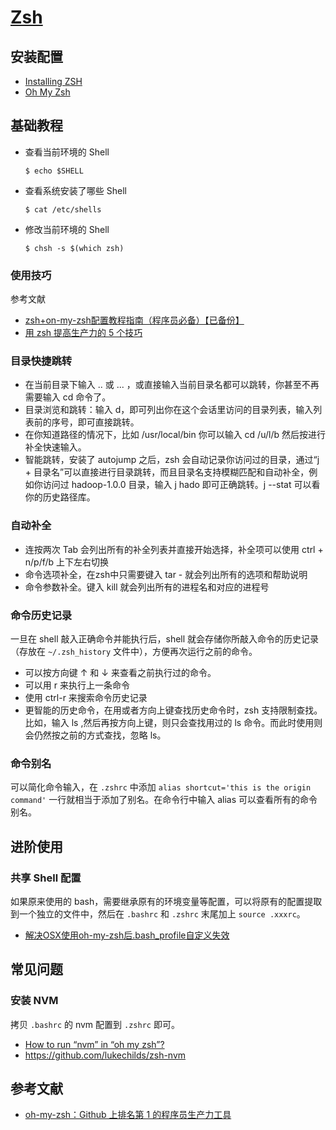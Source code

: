 # [Zsh](http://www.zsh.org/)

## 安装配置

- [Installing ZSH](https://github.com/ohmyzsh/ohmyzsh/wiki/Installing-ZSH)
- [Oh My Zsh](https://ohmyz.sh/)

## 基础教程

- 查看当前环境的 Shell

    ```shell
    $ echo $SHELL
    ```

- 查看系统安装了哪些 Shell 

    ```shell
    $ cat /etc/shells
    ```

- 修改当前环境的 Shell

    ```shell
    $ chsh -s $(which zsh)
    ```

### 使用技巧

参考文献

- [zsh+on-my-zsh配置教程指南（程序员必备）【已备份】](https://segmentfault.com/a/1190000013612471)
- [用 zsh 提高生产力的 5 个技巧](https://linux.cn/article-10047-1.html)

### 目录快捷跳转

- 在当前目录下输入 .. 或 ... ，或直接输入当前目录名都可以跳转，你甚至不再需要输入 cd 命令了。
- 目录浏览和跳转：输入 d，即可列出你在这个会话里访问的目录列表，输入列表前的序号，即可直接跳转。
- 在你知道路径的情况下，比如 /usr/local/bin 你可以输入 cd /u/l/b 然后按进行补全快速输入。
- 智能跳转，安装了 autojump 之后，zsh 会自动记录你访问过的目录，通过“j + 目录名”可以直接进行目录跳转，而且目录名支持模糊匹配和自动补全，例如你访问过 hadoop-1.0.0 目录，输入 j hado 即可正确跳转。j --stat 可以看你的历史路径库。

### 自动补全

- 连按两次 Tab 会列出所有的补全列表并直接开始选择，补全项可以使用 ctrl + n/p/f/b 上下左右切换
- 命令选项补全，在zsh中只需要键入 tar -<tab> 就会列出所有的选项和帮助说明
- 命令参数补全。键入 kill <tab> 就会列出所有的进程名和对应的进程号

### 命令历史记录

一旦在 shell 敲入正确命令并能执行后，shell 就会存储你所敲入命令的历史记录（存放在 `~/.zsh_history` 文件中），方便再次运行之前的命令。

- 可以按方向键 ↑ 和 ↓ 来查看之前执行过的命令。
- 可以用 r 来执行上一条命令
- 使用 ctrl-r 来搜索命令历史记录
- 更智能的历史命令，在用或者方向上键查找历史命令时，zsh 支持限制查找。比如，输入 ls ,然后再按方向上键，则只会查找用过的 ls 命令。而此时使用则会仍然按之前的方式查找，忽略 ls。

### 命令别名

可以简化命令输入，在 `.zshrc` 中添加 `alias shortcut='this is the origin command'` 一行就相当于添加了别名。在命令行中输入 alias 可以查看所有的命令别名。 

## 进阶使用

### 共享 Shell 配置

如果原来使用的 bash，需要继承原有的环境变量等配置，可以将原有的配置提取到一个独立的文件中，然后在 `.bashrc` 和 `.zshrc` 末尾加上 `source .xxxrc`。

- [解决OSX使用oh-my-zsh后.bash_profile自定义失效](http://to-u.xyz/2016/08/07/zsh-bash/)

## 常见问题

### 安装 NVM

拷贝 `.bashrc` 的 nvm 配置到 `.zshrc` 即可。

- [How to run “nvm” in “oh my zsh”?](https://stackoverflow.com/questions/47009776/how-to-run-nvm-in-oh-my-zsh)
- https://github.com/lukechilds/zsh-nvm

## 参考文献

- [oh-my-zsh：Github 上排名第 1 的程序员生产力工具](https://github.com/showcases/productivity-tools?s=stars)
